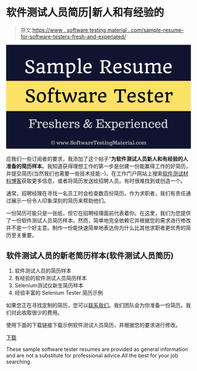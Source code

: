 # 软件测试人员简历|新人和有经验的

> 原文:[https://www . software testing material . com/sample-resume-for-software-testers-fresh-and-experiated/](https://www.softwaretestingmaterial.com/sample-resume-for-software-testers-freshers-and-experienced/)

![](img/3a5d4417a78b5649035d89fce59c7dfb.png)

应我们一些订阅者的要求，我添加了这个帖子“**为软件测试人员新人和有经验的人准备的简历样本**。我知道获得理想工作的第一步是创建一份能赢得工作的好简历，并提交简历(当然我们也需要一些技术技能:-)。在工作门户网站上搜索[软件测试材料博客](https://www.softwaretestingmaterial.com)获取更多信息，或者将简历发送给招聘人员。有时很难找到或创造一个。

通常，招聘经理在寻找一名员工时会检查数百份简历。作为求职者，我们有责任通过展示一份令人印象深刻的简历来帮助他们。

一份简历可能只是一张纸，但它在招聘经理面前代表着你。在这里，我们为您提供了一份软件测试人员简历样本。然而，简单地完全依赖它并根据您的需求进行修改并不是一个好主意。制作一份能快速简单地表达你为什么比其他求职者更优秀的简历至关重要。

## 软件测试人员的新老简历样本(软件测试人员简历)

1.  软件测试人员的简历样本
2.  有经验的软件测试人员简历样本
3.  Selenium测试仪新生简历样本
4.  经验丰富的 Selenium Tester 简历示例

如果您正在寻找定制的简历，您可以[联系我们](https://www.softwaretestingmaterial.com/contact/)。我们团队会为你准备一份简历。我们对此收取很少的费用。

使用下面的下载链接下载示例软件测试人员简历，并根据您的要求进行修改。

[下载](http://bit.ly/ResourceDownload)

These sample software tester resumes are provided as general information and are not a substitute for professional advice.All the best for your job searching.